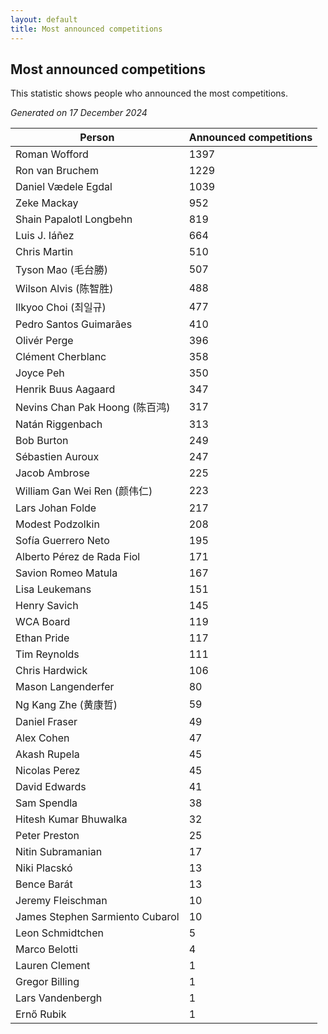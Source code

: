 ```yaml
---
layout: default
title: Most announced competitions
---
```

## Most announced competitions
This statistic shows people who announced the most competitions.

*Generated on 17 December 2024*

| Person | Announced competitions |
| --- | --- |
| Roman Wofford | 1397 |
| Ron van Bruchem | 1229 |
| Daniel Vædele Egdal | 1039 |
| Zeke Mackay | 952 |
| Shain Papalotl Longbehn | 819 |
| Luis J. Iáñez | 664 |
| Chris Martin | 510 |
| Tyson Mao (毛台勝) | 507 |
| Wilson Alvis (陈智胜) | 488 |
| Ilkyoo Choi (최일규) | 477 |
| Pedro Santos Guimarães | 410 |
| Olivér Perge | 396 |
| Clément Cherblanc | 358 |
| Joyce Peh | 350 |
| Henrik Buus Aagaard | 347 |
| Nevins Chan Pak Hoong (陈百鸿) | 317 |
| Natán Riggenbach | 313 |
| Bob Burton | 249 |
| Sébastien Auroux | 247 |
| Jacob Ambrose | 225 |
| William Gan Wei Ren (颜伟仁) | 223 |
| Lars Johan Folde | 217 |
| Modest Podzolkin | 208 |
| Sofía Guerrero Neto | 195 |
| Alberto Pérez de Rada Fiol | 171 |
| Savion Romeo Matula | 167 |
| Lisa Leukemans | 151 |
| Henry Savich | 145 |
| WCA Board | 119 |
| Ethan Pride | 117 |
| Tim Reynolds | 111 |
| Chris Hardwick | 106 |
| Mason Langenderfer | 80 |
| Ng Kang Zhe (黄康哲) | 59 |
| Daniel Fraser | 49 |
| Alex Cohen | 47 |
| Akash Rupela | 45 |
| Nicolas Perez | 45 |
| David Edwards | 41 |
| Sam Spendla | 38 |
| Hitesh Kumar Bhuwalka | 32 |
| Peter Preston | 25 |
| Nitin Subramanian | 17 |
| Niki Placskó | 13 |
| Bence Barát | 13 |
| Jeremy Fleischman | 10 |
| James Stephen Sarmiento Cubarol | 10 |
| Leon Schmidtchen | 5 |
| Marco Belotti | 4 |
| Lauren Clement | 1 |
| Gregor Billing | 1 |
| Lars Vandenbergh | 1 |
| Ernő Rubik | 1 |
